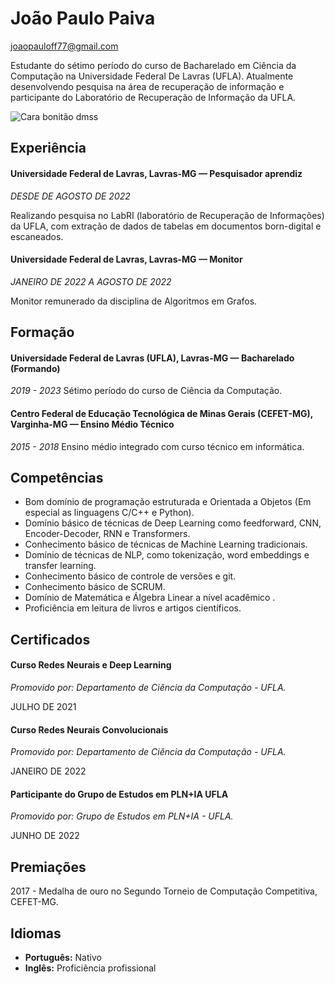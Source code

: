 João Paulo Paiva
===============
joaopauloff77@gmail.com


Estudante do sétimo período do curso de Bacharelado em Ciência da Computação na Universidade Federal De Lavras (UFLA). Atualmente desenvolvendo pesquisa na área de recuperação de informação e participante do Laboratório de Recuperação de Informação da UFLA. 


![Cara bonitão dmss](./IMG_20221010_212715.jpg "minha foto")


## Experiência

#### **Universidade Federal de Lavras, Lavras-MG — Pesquisador aprendiz**
*DESDE DE AGOSTO DE 2022*

Realizando pesquisa no LabRI (laboratório de Recuperação de Informações) da UFLA, com extração de dados de tabelas em documentos born-digital e escaneados.


#### **Universidade Federal de Lavras, Lavras-MG — Monitor**

*JANEIRO DE 2022  A AGOSTO DE 2022*

Monitor remunerado da disciplina de Algoritmos em Grafos.


## Formação

#### **Universidade Federal de Lavras  (UFLA),  Lavras-MG — Bacharelado (Formando)**
*2019  -  2023*
Sétimo período do curso de Ciência da Computação.


#### **Centro Federal de Educação Tecnológica de Minas Gerais (CEFET-MG), Varginha-MG — Ensino Médio Técnico**
*2015  -  2018*
Ensino médio integrado com curso técnico em informática.


## Competências

- Bom domínio de programação estruturada e Orientada a Objetos (Em especial as linguagens C/C++ e Python).
- Domínio  básico de técnicas de  Deep Learning como feedforward, CNN, Encoder-Decoder, RNN e Transformers.
- Conhecimento básico de técnicas de Machine Learning tradicionais.
- Domínio de técnicas de NLP, como tokenização,  word embeddings e transfer learning.
- Conhecimento básico de controle  de versões e git.
- Conhecimento básico de SCRUM.
- Domínio de Matemática e  Álgebra Linear a nível acadêmico .
- Proficiência em leitura de livros e artigos científicos. 


## Certificados

#### **Curso Redes Neurais e Deep Learning**
*Promovido por: Departamento de Ciência da Computação - UFLA.*

JULHO DE 2021

#### **Curso Redes Neurais Convolucionais**
*Promovido por: Departamento de Ciência da Computação - UFLA.*

JANEIRO DE 2022

#### **Participante do Grupo de Estudos em PLN+IA UFLA**
*Promovido por: Grupo de Estudos em PLN+IA  - UFLA.*

JUNHO DE 2022


## Premiações

2017 - Medalha de ouro no Segundo Torneio de Computação Competitiva, CEFET-MG.

## Idiomas

- **Português:** Nativo
- **Inglês:** Proficiência profissional 
